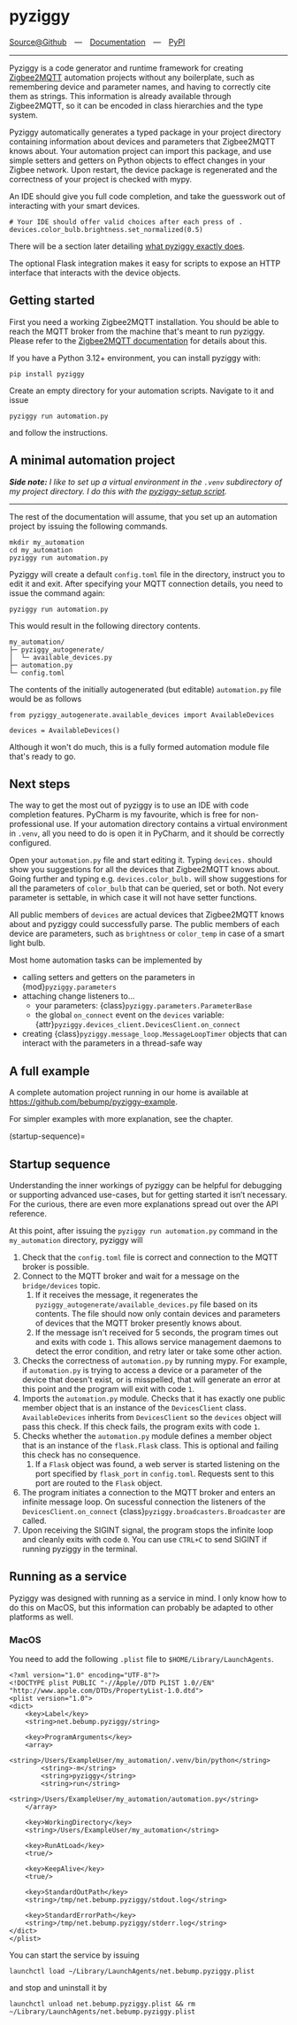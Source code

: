 # pyziggy

[Source@Github](https://github.com/bebump/pyziggy)　—　[Documentation](https://pyziggy.github.io)　—　[PyPI](https://pypi.org/project/pyziggy)

---

Pyziggy is a code generator and runtime framework for creating [Zigbee2MQTT](https://www.zigbee2mqtt.io) automation projects without any boilerplate, such as remembering device and parameter names, and having to correctly cite them as strings. This information is already available through Zigbee2MQTT, so it can be encoded in class hierarchies and the type system.

Pyziggy automatically generates a typed package in your project directory containing information about devices and parameters that Zigbee2MQTT knows about. Your automation project can import this package, and use simple setters and getters on Python objects to effect changes in your Zigbee network. Upon restart, the device package is regenerated and the correctness of your project is checked with mypy.
 
An IDE should give you full code completion, and take the guesswork out of interacting with your smart devices.

```
# Your IDE should offer valid choices after each press of .
devices.color_bulb.brightness.set_normalized(0.5)
```

There will be a section later detailing [what pyziggy exactly does](#startup-sequence).

The optional Flask integration makes it easy for scripts to expose an HTTP interface that interacts with the device objects.

## Getting started

First you need a working Zigbee2MQTT installation. You should be able to reach the MQTT broker from the machine that's meant to run pyziggy. Please refer to the [Zigbee2MQTT documentation](https://www.zigbee2mqtt.io) for details about this.

If you have a Python 3.12+ environment, you can install pyziggy with:
```
pip install pyziggy
```

Create an empty directory for your automation scripts. Navigate to it and issue 

```
pyziggy run automation.py
```

and follow the instructions.

## A minimal automation project

***Side note:** I like to set up a virtual environment in the `.venv` subdirectory of my project directory. I do this with the <a href="cookbook.html#working-with-the-pyziggy-setup-script">pyziggy-setup script</a>.*

---

The rest of the documentation will assume, that you set up an automation project by issuing the following commands.

```
mkdir my_automation
cd my_automation
pyziggy run automation.py
```

Pyziggy will create a default `config.toml` file in the directory, instruct you to edit it and exit. After specifying your MQTT connection details, you need to issue the command again:

```
pyziggy run automation.py
```

This would result in the following directory contents.

```
my_automation/
├─ pyziggy_autogenerate/
│  └─ available_devices.py
├─ automation.py
└─ config.toml
```

The contents of the initially autogenerated (but editable) `automation.py` file would be as follows

```
from pyziggy_autogenerate.available_devices import AvailableDevices

devices = AvailableDevices()
```

Although it won't do much, this is a fully formed automation module file that's ready to go.

## Next steps

The way to get the most out of pyziggy is to use an IDE with code completion features. PyCharm is my favourite, which is free for non-professional use. If your automation directory contains a virtual environment in `.venv`, all you need to do is open it in PyCharm, and it should be correctly configured.

Open your `automation.py` file and start editing it. Typing `devices.` should show you suggestions for all the devices that Zigbee2MQTT knows about. Going further and typing e.g. `devices.color_bulb.` will show suggestions for all the parameters of `color_bulb` that can be queried, set or both. Not every parameter is settable, in which case it will not have setter functions.

All public members of `devices` are actual devices that Zigbee2MQTT knows about and pyziggy could successfully parse. The public members of each device are parameters, such as `brightness` or `color_temp` in case of a smart light bulb.

Most home automation tasks can be implemented by
- calling setters and getters on the parameters in {mod}`pyziggy.parameters`
- attaching change listeners to...
  - your parameters: {class}`pyziggy.parameters.ParameterBase`
  - the global `on_connect` event on the `devices` variable: {attr}`pyziggy.devices_client.DevicesClient.on_connect`
- creating {class}`pyziggy.message_loop.MessageLoopTimer` objects that can interact with the parameters in a thread-safe way

## A full example

A complete automation project running in our home is available at <https://github.com/bebump/pyziggy-example>.

For simpler examples with more explanation, see the [](#cookbook) chapter.

(startup-sequence)=
## Startup sequence

Understanding the inner workings of pyziggy can be helpful for debugging or supporting advanced use-cases, but for getting started it isn’t necessary. For the curious, there are even more explanations spread out over the API reference.

At this point, after issuing the `pyziggy run automation.py` command in the `my_automation` directory, pyziggy will

1. Check that the `config.toml` file is correct and connection to the MQTT broker is possible.
2. Connect to the MQTT broker and wait for a message on the `bridge/devices` topic.
   1. If it receives the message, it regenerates the `pyziggy_autogenerate/available_devices.py` file based on its contents. The file should now only contain devices and parameters of devices that the MQTT broker presently knows about.
   2. If the message isn't received for 5 seconds, the program times out and exits with code `1`. This allows service management daemons to detect the error condition, and retry later or take some other action.
3. Checks the correctness of `automation.py` by running mypy. For example, if `automation.py` is trying to access a device or a parameter of the device that doesn't exist, or is misspelled, that will generate an error at this point and the program will exit with code `1`.
4. Imports the `automation.py` module. Checks that it has exactly one public member object that is an instance of the `DevicesClient` class. `AvailableDevices` inherits from `DevicesClient` so the `devices` object will pass this check. If this check fails, the program exits with code `1`.
5. Checks whether the `automation.py` module defines a member object that is an instance of the `flask.Flask` class. This is optional and failing this check has no consequence.
   1. If a `Flask` object was found, a web server is started listening on the port specified by `flask_port` in `config.toml`. Requests sent to this port are routed to the `Flask` object.
6. The program initiates a connection to the MQTT broker and enters an infinite message loop. On sucessful connection the listeners of the `DevicesClient.on_connect` {class}`pyziggy.broadcasters.Broadcaster` are called.
7. Upon receiving the SIGINT signal, the program stops the infinite loop and cleanly exits with code `0`. You can use `CTRL+C` to send SIGINT if running pyziggy in the terminal.


## Running as a service

Pyziggy was designed with running as a service in mind. I only know how to do this on MacOS, but this information can probably be adapted to other platforms as well.

### MacOS

You need to add the following `.plist` file to `$HOME/Library/LaunchAgents`.

```
<?xml version="1.0" encoding="UTF-8"?>
<!DOCTYPE plist PUBLIC "-//Apple//DTD PLIST 1.0//EN" "http://www.apple.com/DTDs/PropertyList-1.0.dtd">
<plist version="1.0">
<dict>
    <key>Label</key>
    <string>net.bebump.pyziggy/string>

    <key>ProgramArguments</key>
    <array>
        <string>/Users/ExampleUser/my_automation/.venv/bin/python</string>
        <string>-m</string>
        <string>pyziggy</string>
        <string>run</string>
        <string>/Users/ExampleUser/my_automation/automation.py</string>
    </array>

    <key>WorkingDirectory</key>
    <string>/Users/ExampleUser/my_automation</string>

    <key>RunAtLoad</key>
    <true/>

    <key>KeepAlive</key>
    <true/>

    <key>StandardOutPath</key>
    <string>/tmp/net.bebump.pyziggy/stdout.log</string>

    <key>StandardErrorPath</key>
    <string>/tmp/net.bebump.pyziggy/stderr.log</string>
</dict>
</plist>
```

You can start the service by issuing

```
launchctl load ~/Library/LaunchAgents/net.bebump.pyziggy.plist
```

and stop and uninstall it by

```
launchctl unload net.bebump.pyziggy.plist && rm ~/Library/LaunchAgents/net.bebump.pyziggy.plist
```
